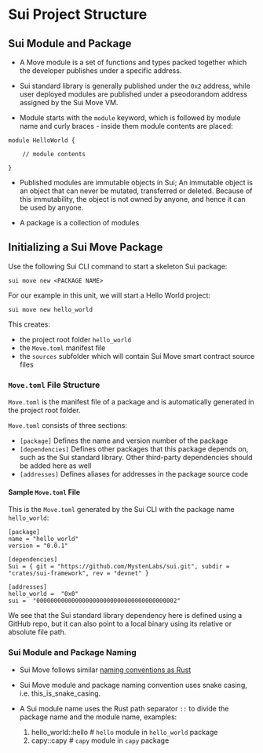 # Sui Project Structure 

## Sui Module and Package

- A Move module is a set of functions and types packed together which the developer publishes under a specific address. 

- Sui standard library is generally published under the `0x2` address, while user deployed modules are published under a pseodorandom address assigned by the Sui Move VM. 

- Module starts with the `module` keyword, which is followed by module name and curly braces - inside them module contents are placed:

```
module HelloWorld {

    // module contents

}
```

- Published modules are immutable objects in Sui; An immutable object is an object that can never be mutated, transferred or deleted. Because of this immutability, the object is not owned by anyone, and hence it can be used by anyone.

- A package is a collection of modules

## Initializing a Sui Move Package

Use the following Sui CLI command to start a skeleton Sui package:

`sui move new <PACKAGE NAME>`

For our example in this unit, we will start a Hello World project:

`sui move new hello_world`

This creates: 
- the project root folder `hello_world`
- the `Move.toml` manifest file
- the `sources` subfolder which will contain Sui Move smart contract source files

### `Move.toml` File Structure

`Move.toml` is the manifest file of a package and is automatically generated in the project root folder. 

`Move.toml` consists of three sections:

- `[package]` Defines the name and version number of the package
- `[dependencies]` Defines other packages that this package depends on, such as the Sui standard library. Other third-party dependencies should be added here as well
- `[addresses]` Defines aliases for addresses in the package source code

#### Sample `Move.toml` File

This is the `Move.toml` generated by the Sui CLI with the package name `hello_world`:

```
[package]
name = "hello_world"
version = "0.0.1"

[dependencies]
Sui = { git = "https://github.com/MystenLabs/sui.git", subdir = "crates/sui-framework", rev = "devnet" }

[addresses]
hello_world =  "0x0"
sui =  "0000000000000000000000000000000000000002"
```

We see that the Sui standard library dependency here is defined using a GitHub repo, but it can also point to a local binary using its relative or absolute file path. 

### Sui Module and Package Naming

- Sui Move follows similar [naming conventions as Rust](https://rust-lang.github.io/api-guidelines/naming.html)

- Sui Move module and package naming convention uses snake casing, i.e. this_is_snake_casing.

- A Sui module name uses the Rust path separator `::` to divide the package name and the module name, examples:
    1. hello_world::hello # `hello` module in `hello_world` package
    2. capy::capy # `capy` module in `capy` package
